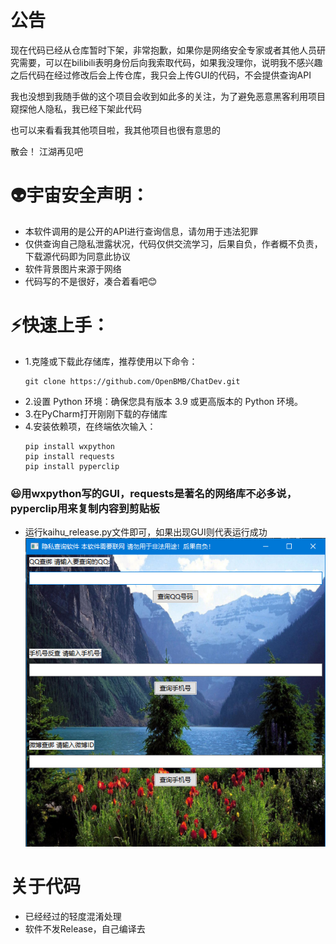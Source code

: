 # 公告
现在代码已经从仓库暂时下架，非常抱歉，如果你是网络安全专家或者其他人员研究需要，可以在bilibili表明身份后向我索取代码，如果我没理你，说明我不感兴趣
之后代码在经过修改后会上传仓库，我只会上传GUI的代码，不会提供查询API

我也没想到我随手做的这个项目会收到如此多的关注，为了避免恶意黑客利用项目窥探他人隐私，我已经下架此代码

也可以来看看我其他项目啦，我其他项目也很有意思的

散会！ 江湖再见吧
# 👽宇宙安全声明：
* 本软件调用的是公开的API进行查询信息，请勿用于违法犯罪
* 仅供查询自己隐私泄露状况，代码仅供交流学习，后果自负，作者概不负责，下载源代码即为同意此协议
* 软件背景图片来源于网络
* 代码写的不是很好，凑合着看吧😊
# ⚡️快速上手：
* 1.克隆或下载此存储库，推荐使用以下命令：
   ```
   git clone https://github.com/OpenBMB/ChatDev.git
   ```
* 2.设置 Python 环境：确保您具有版本 3.9 或更高版本的 Python 环境。
* 3.在PyCharm打开刚刚下载的存储库
* 4.安装依赖项，在终端依次输入：
  ```
  pip install wxpython
  pip install requests
  pip install pyperclip
  ```
### 😃用wxpython写的GUI，requests是著名的网络库不必多说，pyperclip用来复制内容到剪贴板
* 运行kaihu_release.py文件即可，如果出现GUI则代表运行成功
![GUI](GUI.jpg "GUI图片")
# 关于代码
* 已经经过的轻度混淆处理
* 软件不发Release，自己编译去
